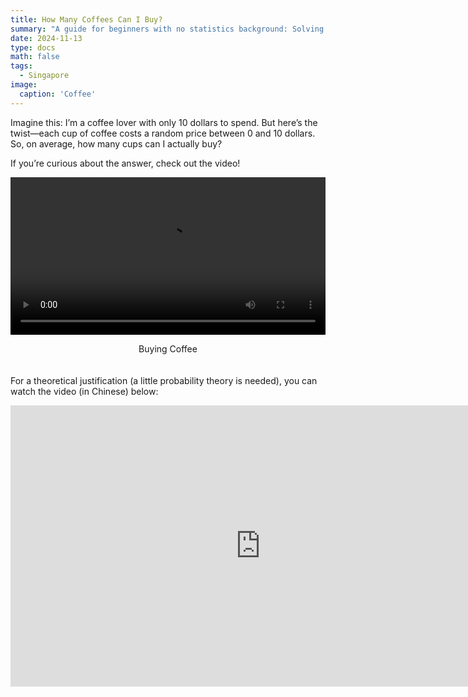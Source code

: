 ```yaml
---
title: How Many Coffees Can I Buy?
summary: "A guide for beginners with no statistics background: Solving probability questions using computer simulations."
date: 2024-11-13
type: docs
math: false
tags:
  - Singapore
image:
  caption: 'Coffee'
---
```


Imagine this: I’m a coffee lover with only 10 dollars to spend. But here’s the twist—each cup of coffee costs a random price between 0 and 10 dollars. So, on average, how many cups can I actually buy?

If you’re curious about the answer, check out the video!

<div style="display: flex; flex-direction: column; align-items: center; margin-bottom: 20px; width: 100%;">
  <video controls style="width: 100%;">
    <source src="images/6120-v2tut-simulation.mp4" type="video/mp4">
    Your browser does not support the video tag.
  </video>
  <p style="text-align: center; width: 100%;">Buying Coffee</p>
</div>

For a theoretical justification (a little probability theory is needed), you can watch the video (in Chinese) below:

<div style="max-width: 100%;">
  <iframe src="https://www.youtube.com/embed/DXUTO7k_ym0" scrolling="no" border="0" frameborder="no" framespacing="0" allowfullscreen="true" width="800" height="450"> </iframe>
</div>